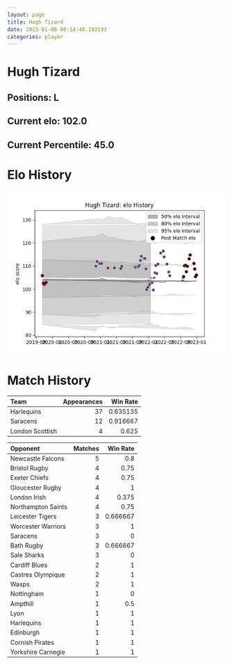 ```yaml
---  
layout: page  
title: Hugh Tizard  
date: 2023-01-06 00:14:40.193193  
categories: player  
---
```

# Hugh Tizard

## Positions: L

## Current elo: 102.0

## Current Percentile: 45.0

# Elo History


![elo history](history_HughTizard.png)
# Match History


| Team            |   Appearances |   Win Rate |
|:----------------|--------------:|-----------:|
| Harlequins      |            37 |   0.635135 |
| Saracens        |            12 |   0.916667 |
| London Scottish |             4 |   0.625    |

| Opponent           |   Matches |   Win Rate |
|:-------------------|----------:|-----------:|
| Newcastle Falcons  |         5 |   0.8      |
| Bristol Rugby      |         4 |   0.75     |
| Exeter Chiefs      |         4 |   0.75     |
| Gloucester Rugby   |         4 |   1        |
| London Irish       |         4 |   0.375    |
| Northampton Saints |         4 |   0.75     |
| Leicester Tigers   |         3 |   0.666667 |
| Worcester Warriors |         3 |   1        |
| Saracens           |         3 |   0        |
| Bath Rugby         |         3 |   0.666667 |
| Sale Sharks        |         3 |   0        |
| Cardiff Blues      |         2 |   1        |
| Castres Olympique  |         2 |   1        |
| Wasps              |         2 |   1        |
| Nottingham         |         1 |   0        |
| Ampthill           |         1 |   0.5      |
| Lyon               |         1 |   1        |
| Harlequins         |         1 |   1        |
| Edinburgh          |         1 |   1        |
| Cornish Pirates    |         1 |   1        |
| Yorkshire Carnegie |         1 |   1        |